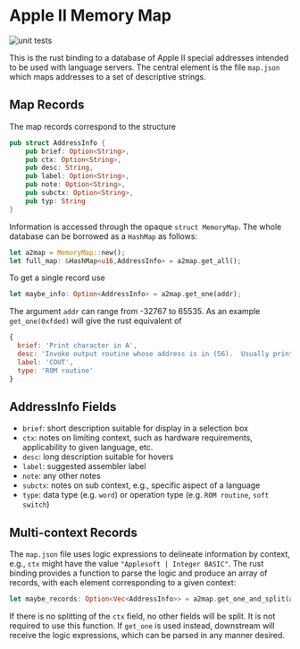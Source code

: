 # Apple II Memory Map

![unit tests](https://github.com/dfgordon/a2-memory-map/actions/workflows/rust.yml/badge.svg)

This is the rust binding to a database of Apple II special addresses intended to be used with language servers.  The central element is the file `map.json` which maps addresses to a set of descriptive strings.

## Map Records

The map records correspond to the structure

```rs
pub struct AddressInfo {
    pub brief: Option<String>,
    pub ctx: Option<String>,
    pub desc: String,
    pub label: Option<String>,
    pub note: Option<String>,
    pub subctx: Option<String>,
    pub typ: String
}
```

Information is accessed through the opaque `struct MemoryMap`.  The whole database can be borrowed as a `HashMap` as follows:

```rs
let a2map = MemoryMap::new();
let full_map: &HashMap<u16,AddressInfo> = a2map.get_all();
```

To get a single record use

```rs
let maybe_info: Option<AddressInfo> = a2map.get_one(addr);
```

The argument `addr` can range from -32767 to 65535.  As an example `get_one(0xfded)` will give the rust equivalent of

```js
{
  brief: 'Print character in A',
  desc: 'Invoke output routine whose address is in (56).  Usually prints character in A.',
  label: 'COUT',
  type: 'ROM routine'
}
```

## AddressInfo Fields

* `brief`: short description suitable for display in a selection box
* `ctx`: notes on limiting context, such as hardware requirements, applicability to given language, etc.
* `desc`: long description suitable for hovers
* `label`: suggested assembler label
* `note`: any other notes
* `subctx`: notes on sub context, e.g., specific aspect of a language
* `type`: data type (e.g. `word`) or operation type (e.g. `ROM routine`, `soft switch`)

## Multi-context Records

The `map.json` file uses logic expressions to delineate information by context, e.g., `ctx` might have the value `"Applesoft | Integer BASIC"`.  The rust binding provides a function to parse the logic and produce an array of records, with each element corresponding to a given context:

```rs
let maybe_records: Option<Vec<AddressInfo>> = a2map.get_one_and_split(addr);
```

If there is no splitting of the `ctx` field, no other fields will be split.  It is not required to use this function.  If `get_one` is used instead, downstream will receive the logic expressions, which can be parsed in any manner desired.

